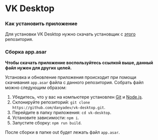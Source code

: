 # VK Desktop

### Как установить приложение

Для установки VK Desktop нужно скачать установщик с [этого](https://github.com/danyadev/vk-desktop-installer) репозитория.

### Сборка app.asar

**Чтобы скачать приложение воспользуйтесь ссылкой выше, данный файл нужен для других целей.**

Установка и обновление приложения происходит при помощи скачивания `app.asar` файла с данного репозитория. Собрать файл можно следующим образом:

1. Убедитесь, что у вас на компьютере установлен [Git](https://git-scm.com/downloads) и [Node.js](https://nodejs.org/en/).
2. Склонируйте репозиторий: `git clone https://github.com/danyadev/vk-desktop.git`.
3. Перейдите в папку приложения: `cd vk-desktop`.
4. Установите зависимости: `npm i`.
5. Запустите сборку: `npm run build`.

После сборки в папке out будет лежать файл `app.asar`.
